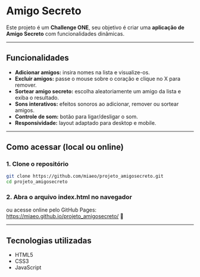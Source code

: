 # Amigo Secreto
Este projeto é um **Challenge ONE**, seu objetivo é criar uma **aplicação de Amigo Secreto** com funcionalidades dinâmicas. 

---

## Funcionalidades

- **Adicionar amigos:** insira nomes na lista e visualize-os.  
- **Excluir amigos:** passe o mouse sobre o coração e clique no X para remover.  
- **Sortear amigo secreto:** escolha aleatoriamente um amigo da lista e exiba o resultado.  
- **Sons interativos:** efeitos sonoros ao adicionar, remover ou sortear amigos.  
- **Controle de som:** botão para ligar/desligar o som.  
- **Responsividade:** layout adaptado para desktop e mobile.  

---

## Como acessar (local ou online)

### 1. Clone o repositório

```bash
git clone https://github.com/miaeo/projeto_amigosecreto.git
cd projeto_amigosecreto
```

### 2. Abra o arquivo index.html no navegador
ou acesse online pelo GitHub Pages: https://miaeo.github.io/projeto_amigosecreto/ 💖

---

## Tecnologias utilizadas

- HTML5 
- CSS3
- JavaScript  
